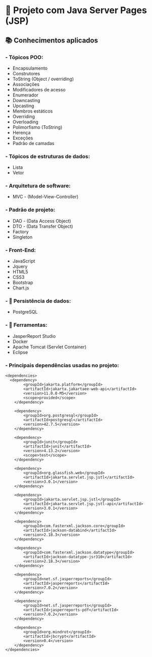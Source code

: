 # 🚧 Projeto com Java Server Pages (JSP)

## 📚 Conhecimentos aplicados
### - **Tópicos POO:**
- Encapsulamento
- Construtores
- ToString (Object / overriding)
- Associações
- Modificadores de acesso
- Enumerador
- Downcasting
- Upcasting
- Membros estáticos
- Overriding
- Overloading
- Polimorfismo (ToString)
- Herença
- Exceções
- Padrão de camadas

### - **Tópicos de estruturas de dados:**
- Lista
- Vetor

### - **Arquitetura de software:**
- MVC - (Model-View-Controller)

### - **Padrão de projeto:**
- DAO - (Data Access Object)
- DTO - (Data Transfer Object)
- Factory
- Singleton

### - **Front-End:**
- JavaScript
- Jquery
- HTML5
- CSS3
- Bootstrap
- Chart.js

### - **🎲 Persistência de dados:**
  * PostgreSQL

### - **🔨 Ferramentas:**
- JasperReport Studio
- Docker
- Apache Tomcat (Servlet Container)
- Eclipse

### - **Principais dependências usadas no projeto:**
```
<dependencies>
  <dependency>
	    <groupId>jakarta.platform</groupId>
	    <artifactId>jakarta.jakartaee-web-api</artifactId>
	    <version>11.0.0-M5</version>
	    <scope>provided</scope>
	</dependency>

	<dependency>
	    <groupId>org.postgresql</groupId>
	    <artifactId>postgresql</artifactId>
	    <version>42.7.5</version>
	</dependency>

	<dependency>
	    <groupId>junit</groupId>
	    <artifactId>junit</artifactId>
	    <version>4.13.2</version>
	    <scope>test</scope>
	</dependency>

	<dependency>
	    <groupId>org.glassfish.web</groupId>
	    <artifactId>jakarta.servlet.jsp.jstl</artifactId>
	    <version>3.0.1</version>
	</dependency>

	<dependency>
	    <groupId>jakarta.servlet.jsp.jstl</groupId>
	    <artifactId>jakarta.servlet.jsp.jstl-api</artifactId>
	    <version>3.0.1</version>
	</dependency>

	<dependency>
	    <groupId>com.fasterxml.jackson.core</groupId>
	    <artifactId>jackson-databind</artifactId>
	    <version>2.18.3</version>
	</dependency>

	<dependency>
	    <groupId>com.fasterxml.jackson.datatype</groupId>
	    <artifactId>jackson-datatype-jsr310</artifactId>
	    <version>2.18.3</version>
	</dependency>

	<dependency>
	    <groupId>net.sf.jasperreports</groupId>
	    <artifactId>jasperreports</artifactId>
	    <version>7.0.2</version>
	</dependency>

	<dependency>
	    <groupId>net.sf.jasperreports</groupId>
	    <artifactId>jasperreports-pdf</artifactId>
	    <version>7.0.2</version>
	</dependency>

	<dependency>
	    <groupId>org.mindrot</groupId>
	    <artifactId>jbcrypt</artifactId>
	    <version>0.4</version>
	</dependency>
</dependencies>
```
